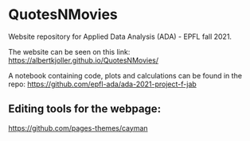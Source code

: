 # QuotesNMovies
Website repository for Applied Data Analysis (ADA) - EPFL fall 2021.

The website can be seen on this link: https://albertkjoller.github.io/QuotesNMovies/

A notebook containing code, plots and calculations can be found in the repo: https://github.com/epfl-ada/ada-2021-project-f-jab

## Editing tools for the webpage:
https://github.com/pages-themes/cayman 
